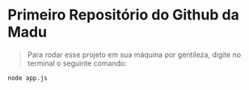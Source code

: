 <h1>Primeiro Repositório do Github da Madu</h1>

> Para rodar esse projeto em sua máquina por gentileza, digite no terminal o seguinte comando:
```
node app.js
```
